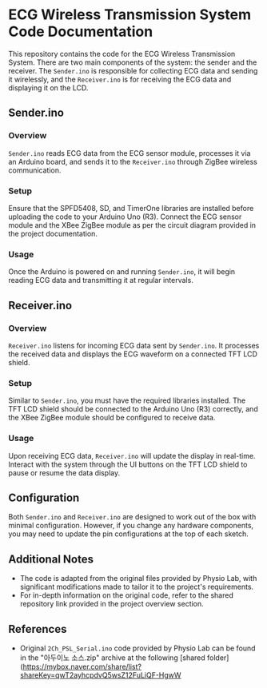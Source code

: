 # ECG Wireless Transmission System Code Documentation

This repository contains the code for the ECG Wireless Transmission System. There are two main components of the system: the sender and the receiver. The `Sender.ino` is responsible for collecting ECG data and sending it wirelessly, and the `Receiver.ino` is for receiving the ECG data and displaying it on the LCD.

## Sender.ino

### Overview

`Sender.ino` reads ECG data from the ECG sensor module, processes it via an Arduino board, and sends it to the `Receiver.ino` through ZigBee wireless communication.

### Setup

Ensure that the SPFD5408, SD, and TimerOne libraries are installed before uploading the code to your Arduino Uno (R3). Connect the ECG sensor module and the XBee ZigBee module as per the circuit diagram provided in the project documentation.

### Usage

Once the Arduino is powered on and running `Sender.ino`, it will begin reading ECG data and transmitting it at regular intervals.

## Receiver.ino

### Overview

`Receiver.ino` listens for incoming ECG data sent by `Sender.ino`. It processes the received data and displays the ECG waveform on a connected TFT LCD shield.

### Setup

Similar to `Sender.ino`, you must have the required libraries installed. The TFT LCD shield should be connected to the Arduino Uno (R3) correctly, and the XBee ZigBee module should be configured to receive data.

### Usage

Upon receiving ECG data, `Receiver.ino` will update the display in real-time. Interact with the system through the UI buttons on the TFT LCD shield to pause or resume the data display.

## Configuration

Both `Sender.ino` and `Receiver.ino` are designed to work out of the box with minimal configuration. However, if you change any hardware components, you may need to update the pin configurations at the top of each sketch.

## Additional Notes

- The code is adapted from the original files provided by Physio Lab, with significant modifications made to tailor it to the project's requirements.
- For in-depth information on the original code, refer to the shared repository link provided in the project overview section.

## References

- Original `2Ch_PSL_Serial.ino` code provided by Physio Lab can be found in the "아두이노 소스.zip" archive at the following [shared folder](https://mybox.naver.com/share/list?shareKey=qwT2ayhcpdvQ5wsZ12FuLiQF-HgwW
